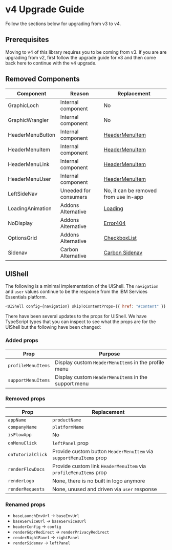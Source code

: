 # v4 Upgrade Guide

Follow the sections below for upgrading from v3 to v4.

## Prerequisites

Moving to v4 of this library requires you to be coming from v3. If you are are upgrading from v2, first follow the upgrade guide for v3 and then come back here to continue with the v4 upgrade.

## Removed Components

| Component        | Reason                | Replacement                                                                                                       |
| ---------------- | --------------------- | ----------------------------------------------------------------------------------------------------------------- |
| GraphicLoch      | Internal component    | No                                                                                                                |
| GraphicWrangler  | Internal component    | No                                                                                                                |
| HeaderMenuButton | Internal component    | [HeaderMenuItem](https://carbon-addons-boomerang-react.netlify.app/?path=/story/platform-headermenuitem--default) |
| HeaderMenuItem   | Internal component    | [HeaderMenuItem](https://carbon-addons-boomerang-react.netlify.app/?path=/story/platform-headermenuitem--default) |
| HeaderMenuLink   | Internal component    | [HeaderMenuItem](https://carbon-addons-boomerang-react.netlify.app/?path=/story/platform-headermenuitem--default) |
| HeaderMenuUser   | Internal component    | [HeaderMenuItem](https://carbon-addons-boomerang-react.netlify.app/?path=/story/platform-headermenuitem--default) |
| LeftSideNav      | Uneeded for consumers | No, it can be removed from use in-app                                                                             |
| LoadingAnimation | Addons Alternative    | [Loading](https://carbon-addons-boomerang-react.netlify.app/?path=/story/components-loading--default)             |
| NoDisplay        | Addons Alternative    | [Error404](https://carbon-addons-boomerang-react.netlify.app/?path=/story/errors-error404--boomerang)             |
| OptionsGrid      | Addons Alternative    | [CheckboxList](https://carbon-addons-boomerang-react.netlify.app/?path=/story/inputs-checkboxlist--default)       |
| Sidenav          | Carbon Alternative    | [Carbon Sidenav](https://react.carbondesignsystem.com/?path=/story/components-ui-shell--fixed-side-nav)           |

## UIShell

The following is a minimal implementation of the UIShell. The `navigation` and `user` values continue to be the response from the IBM Services Essentials platform.

```js
<UIShell config={navigation} skipToContentProps={{ href: "#content" }} user={user} />
```

There have been several updates to the props for UIShell. We have TypeScript types that you can inspect to see what the props are for the UIShell but the following have been changed:

### Added props

| Prop               | Purpose                                              |
| ------------------ | ---------------------------------------------------- |
| `profileMenuItems` | Display custom `HeaderMenuItem`s in the profile menu |
| `supportMenuItems` | Display custom `HeaderMenuItem`s in the support menu |

### Removed props

| Prop              | Replacement                                                        |
| ----------------- | ------------------------------------------------------------------ |
| `appName`         | `productName`                                                      |
| `companyName`     | `platformName`                                                     |
| `isFlowApp`       | No                                                                 |
| `onMenuClick`     | `leftPanel` prop                                                   |
| `onTutorialClick` | Provide custom button `HeaderMenuItem` via `supportMenuItems` prop |
| `renderFlowDocs`  | Provide custom link `HeaderMenuItem` via `profileMenuItems` prop   |
| `renderLogo`      | None, there is no built in logo anymore                            |
| `renderRequests`  | None, unused and driven via `user` response                        |

### Renamed props

- `baseLaunchEnvUrl` -> `baseEnvUrl`
- `baseServiceUrl` -> `baseServicesUrl`
- `headerConfig` -> `config`
- `renderGdprRedirect` -> `renderPrivacyRedirect`
- `renderRightPanel` -> `rightPanel`
- `renderSidenav` -> `leftPanel`
